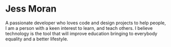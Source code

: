 # Jess Moran

A passionate developer who loves code and design projects to help people, I am a person with a keen interest to learn, and teach others.
I believe technology is the tool that will improve education bringing to everybody equality and a better lifestyle.



